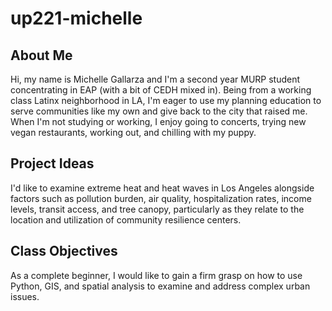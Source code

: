 # up221-michelle

## About Me
Hi, my name is Michelle Gallarza and I'm a second year MURP student concentrating in EAP (with a bit of CEDH mixed in). Being from a working class Latinx neighborhood in LA, I'm eager to use my planning education to serve communities like my own and give back to the city that raised me. When I'm not studying or working, I enjoy going to concerts, trying new vegan restaurants, working out, and chilling with my puppy.

## Project Ideas
I'd like to examine extreme heat and heat waves in Los Angeles alongside factors such as pollution burden, air quality, hospitalization rates, income levels, transit access, and tree canopy, particularly as they relate to the location and utilization of community resilience centers.

## Class Objectives
As a complete beginner, I would like to gain a firm grasp on how to use Python, GIS, and spatial analysis to examine and address complex urban issues.
